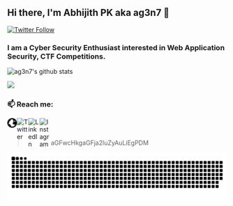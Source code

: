 ## Hi there, I'm Abhijith PK  aka **ag3n7** 👋
[![Twitter Follow](https://img.shields.io/twitter/follow/ag3n7apk?color=1DA1F2&logo=twitter&style=for-the-badge)](https://twitter.com/intent/follow?original_referer=https://github.com/ag3n7&screen_name=ag3n7apk)

### I am a Cyber Security Enthusiast interested in Web Application Security, CTF Competitions.

![ag3n7's github stats](https://github-readme-stats.vercel.app/api?username=ag3n7&show_icons=true&count_private=true&theme=nightowl)

![](https://komarev.com/ghpvc/?username=ag3n7&color=red&label=Visitors)

### 📫 Reach me:

[<img align="left" alt="website" width="22px" src="https://raw.githubusercontent.com/iconic/open-iconic/master/svg/globe.svg" />][website]
[<img align="left" alt=" Twitter" width="26px" src="https://cdn.jsdelivr.net/npm/simple-icons@v3/icons/twitter.svg" />][twitter]
[<img align="left" alt="LinkedIn" width="26px" src="https://cdn.jsdelivr.net/npm/simple-icons@v3/icons/linkedin.svg" />][linkedin]
[<img align="left" alt="Instagram" width="26px" src="https://cdn.jsdelivr.net/npm/simple-icons@3.13.0/icons/gmail.svg" />][email]

[website]: https://ag3n7.github.io/
[twitter]: https://twitter.com/ag3n7apk/
[linkedin]: https://www.linkedin.com/in/abhijith-pk-ag3n7/
[email]: mailto:ag3n7@duck.com
<br><br>
> aGFwcHkgaGFja2luZyAuLiEgPDM

![snake](https://github.com/ag3n7/ag3n7/blob/main/images/github-contribution-grid-snake.svg)
